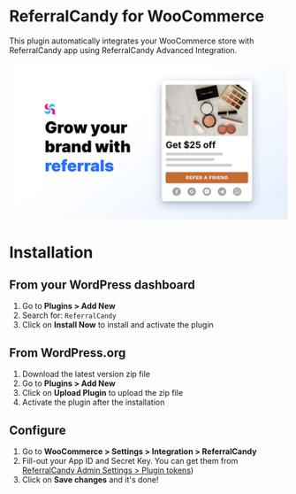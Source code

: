 # ReferralCandy for WooCommerce

This plugin automatically integrates your WooCommerce store with ReferralCandy app using ReferralCandy Advanced Integration.

![ReferralCandy for WooCommerce Plugin Settings Page](assets/screenshot-1.png)

# Installation 

## From your WordPress dashboard

1. Go to **Plugins > Add New**
2. Search for: `ReferralCandy`
3. Click on **Install Now** to install and activate the plugin

## From WordPress.org

1. Download the latest version zip file
3. Go to **Plugins > Add New**
4. Click on **Upload Plugin** to upload the zip file
5. Activate the plugin after the installation

## Configure

1. Go to **WooCommerce > Settings > Integration > ReferralCandy**
2. Fill-out your App ID and Secret Key. You can get them from [ReferralCandy Admin Settings > Plugin tokens](https://my.referralcandy.com/settings))
3. Click on **Save changes** and it's done!
